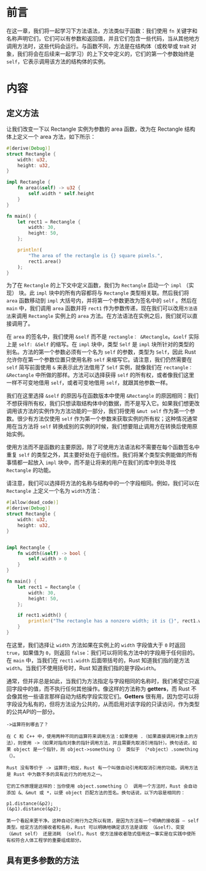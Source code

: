 # 前言

在这一章，我们将一起学习下方法语法，方法类似于函数：我们使用 `fn` 关键字和名称声明它们，它们可以有参数和返回值，并且它们包含一些代码，当从其他地方调用方法时，这些代码会运行。与函数不同，方法是在结构体（或枚举或 trait 对象，我们将会在后续来一起学习）的上下文中定义的，它们的第一个参数始终是 `self`，它表示调用该方法的结构体的实例。

# 内容

## 定义方法

让我们改变一下以 Rectangle 实例为参数的 area 函数，改为在 Rectangle 结构体上定义一个 area 方法，如下所示：
```rust
#[derive(Debug)]
struct Rectangle {
    width: u32,
    height: u32,
}

impl Rectangle {
    fn area(&self) -> u32 {
        self.width * self.height
    }
}

fn main() {
    let rect1 = Rectangle {
        width: 30,
        height: 50,
    };

    println!(
        "The area of the rectangle is {} square pixels.",
        rect1.area()
    );
}
```
为了在 `Rectangle` 的上下文中定义函数，我们为 `Rectangle` 启动一个 `impl` （实现） 块。此 `impl` 块中的所有内容都将与 `Rectangle` 类型相关联。然后我们将 `area` 函数移动到 `impl` 大括号内，并将第一个参数更改为签名中的 `self` 。然后在 `main` 中，我们调用 `area` 函数并将 `rect1` 作为参数传递，现在我们可以改用`方法语法`来调用 `Rectangle` 实例上的 `area` 方法。在方法语法在实例之后，我们就可以直接调用了。



在 `area` 的签名中，我们使用 `&self` 而不是 `rectangle： &Rectangle`。`&self` 实际上是 `self: &Self` 的缩写。在 `impl` 块中，类型 `Self` 是 `impl` 块所针对的类型的别名。方法的第一个参数必须有一个名为 `self` 的参数，类型为 `Self`，因此 Rust 允许你在第一个参数位置只使用名称 `self` 来缩写它。请注意，我们仍然需要在 `self` 简写前面使用 `&` 来表示此方法借用了 `Self` 实例，就像我们在 `rectangle： &Rectangle` 中所做的那样。方法可以选择获得 `self` 的所有权，或者像我们这里一样不可变地借用 `self`，或者可变地借用 `self`，就跟其他参数一样。



我们在这里选择 `&self` 的原因与在函数版本中使用 `&Rectangle` 的原因相同：我们不想获得所有权，我们只想读取结构体中的数据，而不是写入它。如果我们想更改调用该方法的实例作为方法功能的一部分，我们将使用 `&mut self` 作为第一个参数。很少有方法仅使用 `self` 作为第一个参数来获取实例的所有权；这种情况通常用在当方法将 `self` 转换成别的实例的时候，我们想要阻止调用方在转换后使用原始实例。



使用方法而不是函数的主要原因，除了可使用方法语法和不需要在每个函数签名中重复 `self` 的类型之外，其主要好处在于组织性。我们将某个类型实例能做的所有事情都一起放入 `impl` 块中，而不是让将来的用户在我们的库中到处寻找 `Rectangle` 的功能。



请注意，我们可以选择将方法的名称与结构中的一个字段相同。例如，我们可以在 `Rectangle` 上定义一个名为 `width`方法：

```rust
#[allow(dead_code)]
#[derive(Debug)]
struct Rectangle {
    width: u32,
    height: u32,
}


impl Rectangle {
    fn width(&self) -> bool {
        self.width > 0
    }
}

fn main() {
    let rect1 = Rectangle {
        width: 30,
        height: 50,
    };

    if rect1.width() {
        println!("The rectangle has a nonzero width; it is {}", rect1.width);
    }
}
```

在这里，我们选择让 `width` 方法如果在实例上的 `width` 字段值大于 `0` 时返回 `true`，如果值为 `0`，则返回 `false`：我们可以将同名方法中的字段用于任何目的。在 `main` 中，当我们在 `rect1.width` 后面带括号的，Rust 知道我们指的是方法 `width`。当我们不使用括号时，Rust 知道我们指的是字段`width`。



通常，但并非总是如此，当我们为方法指定与字段相同的名称时，我们希望它只返回字段中的值，而不执行任何其他操作。像这样的方法称为 **getters**，而 Rust 不会像其他一些语言那样自动为结构字段实现它们。**Getters** 很有用，因为您可以将字段设为私有的，但将方法设为公共的，从而启用对该字段的只读访问，作为类型的公共API的一部分。

```
->运算符到哪去了？

在 C 和 C++ 中，使用两种不同的运算符来调用方法：如果使用 .（如果直接调用对象上的方法），则使用 ->（如果对指向对象的指针调用方法，并且需要先取消引用指针）。换句话说，如果 object 是一个指针，则 object->something（） 类似于 （*object）.something（）。

Rust 没有等价于 -> 运算符;相反，Rust 有一个叫做自动引用和取消引用的功能。调用方法是 Rust 中为数不多的具有此行为的地方之一。

它的工作原理是这样的：当你使用 object.something（） 调用一个方法时，Rust 会自动添加 &、&mut 或 *，以便 object 匹配方法的签名。换句话说，以下内容是相同的：

p1.distance(&p2);
(&p1).distance(&p2);

第一个看起来更干净。这种自动引用行为之所以有效，是因为方法有一个明确的接收器 — self 类型。给定方法的接收者和名称，Rust 可以明确地确定该方法是读取 （&self）、突变 （&mut self） 还是消耗 （self）。Rust 使方法接收者隐式借用这一事实是在实践中使所有权符合人体工程学的重要组成部分。
```

## 具有更多参数的方法



